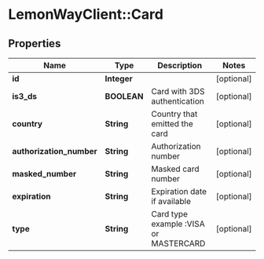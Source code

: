 # LemonWayClient::Card

## Properties
Name | Type | Description | Notes
------------ | ------------- | ------------- | -------------
**id** | **Integer** |  | [optional] 
**is3_ds** | **BOOLEAN** | Card with 3DS authentication | [optional] 
**country** | **String** | Country that emitted the card | [optional] 
**authorization_number** | **String** | Authorization number | [optional] 
**masked_number** | **String** | Masked card number | [optional] 
**expiration** | **String** | Expiration date if available | [optional] 
**type** | **String** | Card type example :VISA or MASTERCARD | [optional] 


